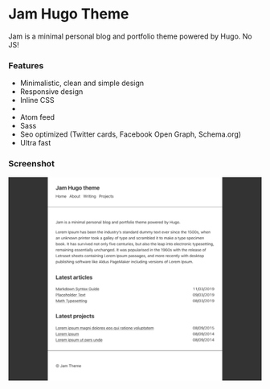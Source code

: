 # Jam Hugo Theme

Jam is a minimal personal blog and portfolio theme powered by Hugo. No JS!

### Features

- Minimalistic, clean and simple design
- Responsive design
- Inline CSS
- 
- Atom feed
- Sass
- Seo optimized (Twitter cards, Facebook Open Graph, Schema.org)
- Ultra fast

### Screenshot

![Screenshot](screenshot.png)